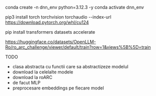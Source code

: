 conda create -n dnn_env python=3.12.3 -y
conda activate dnn_env

pip3 install torch torchvision torchaudio --index-url https://download.pytorch.org/whl/cu124

pip install transformers datasets accelerate

https://huggingface.co/datasets/OpenLLM-Ro/ro_arc_challenge/viewer/default/train?row=1&views%5B%5D=train

TODO
- clasa abstracta cu functii care sa abstractizeze modelul
- download la celelalte modele
- download la roARC
- de facut MLP
- preprocesare embeddings pe fiecare model

